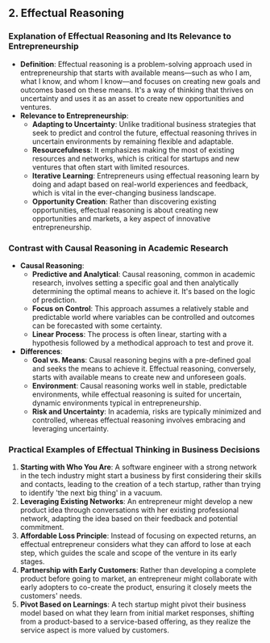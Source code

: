 ## 2. Effectual Reasoning

### Explanation of Effectual Reasoning and Its Relevance to Entrepreneurship

- **Definition**: Effectual reasoning is a problem-solving approach used in entrepreneurship that starts with available means—such as who I am, what I know, and whom I know—and focuses on creating new goals and outcomes based on these means. It's a way of thinking that thrives on uncertainty and uses it as an asset to create new opportunities and ventures.
- **Relevance to Entrepreneurship**:
    - **Adapting to Uncertainty**: Unlike traditional business strategies that seek to predict and control the future, effectual reasoning thrives in uncertain environments by remaining flexible and adaptable.
    - **Resourcefulness**: It emphasizes making the most of existing resources and networks, which is critical for startups and new ventures that often start with limited resources.
    - **Iterative Learning**: Entrepreneurs using effectual reasoning learn by doing and adapt based on real-world experiences and feedback, which is vital in the ever-changing business landscape.
    - **Opportunity Creation**: Rather than discovering existing opportunities, effectual reasoning is about creating new opportunities and markets, a key aspect of innovative entrepreneurship.

### Contrast with Causal Reasoning in Academic Research

- **Causal Reasoning**:
    - **Predictive and Analytical**: Causal reasoning, common in academic research, involves setting a specific goal and then analytically determining the optimal means to achieve it. It's based on the logic of prediction.
    - **Focus on Control**: This approach assumes a relatively stable and predictable world where variables can be controlled and outcomes can be forecasted with some certainty.
    - **Linear Process**: The process is often linear, starting with a hypothesis followed by a methodical approach to test and prove it.
- **Differences**:
    - **Goal vs. Means**: Causal reasoning begins with a pre-defined goal and seeks the means to achieve it. Effectual reasoning, conversely, starts with available means to create new and unforeseen goals.
    - **Environment**: Causal reasoning works well in stable, predictable environments, while effectual reasoning is suited for uncertain, dynamic environments typical in entrepreneurship.
    - **Risk and Uncertainty**: In academia, risks are typically minimized and controlled, whereas effectual reasoning involves embracing and leveraging uncertainty.

### Practical Examples of Effectual Thinking in Business Decisions

1. **Starting with Who You Are**: A software engineer with a strong network in the tech industry might start a business by first considering their skills and contacts, leading to the creation of a tech startup, rather than trying to identify 'the next big thing' in a vacuum.
2. **Leveraging Existing Networks**: An entrepreneur might develop a new product idea through conversations with her existing professional network, adapting the idea based on their feedback and potential commitment.
3. **Affordable Loss Principle**: Instead of focusing on expected returns, an effectual entrepreneur considers what they can afford to lose at each step, which guides the scale and scope of the venture in its early stages.
4. **Partnership with Early Customers**: Rather than developing a complete product before going to market, an entrepreneur might collaborate with early adopters to co-create the product, ensuring it closely meets the customers' needs.
5. **Pivot Based on Learnings**: A tech startup might pivot their business model based on what they learn from initial market responses, shifting from a product-based to a service-based offering, as they realize the service aspect is more valued by customers.